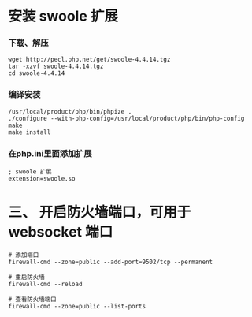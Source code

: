 # 安装 swoole 扩展

### 下载、解压
```
wget http://pecl.php.net/get/swoole-4.4.14.tgz
tar -xzvf swoole-4.4.14.tgz
cd swoole-4.4.14
```

### 编译安装
```
/usr/local/product/php/bin/phpize .
./configure --with-php-config=/usr/local/product/php/bin/php-config
make
make install
```

### 在php.ini里面添加扩展
```
; swoole 扩展
extension=swoole.so
```

# 三、 开启防火墙端口，可用于websocket 端口
```shell
# 添加端口
firewall-cmd --zone=public --add-port=9502/tcp --permanent

# 重启防火墙
firewall-cmd --reload

# 查看防火墙端口
firewall-cmd --zone=public --list-ports
```
